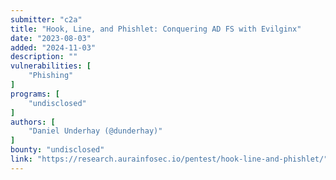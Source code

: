 ```yaml
---
submitter: "c2a"
title: "Hook, Line, and Phishlet: Conquering AD FS with Evilginx"
date: "2023-08-03"
added: "2024-11-03"
description: ""
vulnerabilities: [
    "Phishing"
]
programs: [
    "undisclosed"
]
authors: [
    "Daniel Underhay (@dunderhay)"
]
bounty: "undisclosed"
link: "https://research.aurainfosec.io/pentest/hook-line-and-phishlet/"
---
```




